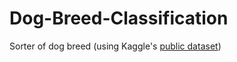 # Dog-Breed-Classification

Sorter of dog breed (using Kaggle's [public dataset](https://www.kaggle.com/miljan/stanford-dogs-dataset-traintest))

